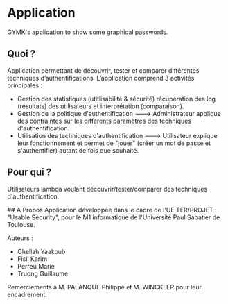 # Application
GYMK's application to show some graphical passwords.

## Quoi ?
Application permettant de découvrir, tester et comparer différentes techniques d’authentifications.
L’application comprend 3 activités principales : 
- Gestion des statistiques (utitlisabilité & sécurité)
  récupération des log (résultats) des utilisateurs et interprétation (comparaison).
- Gestion de la politique d'authentification    ---> Administrateur
  applique des contraintes sur les différents paramètres des techniques d'authentification.
- Utilisation des techniques d'authentification ---> Utilisateur
  explique leur fonctionnement et permet de "jouer" (créer un mot de passe et s'authentifier) autant de fois que souhaité.

## Pour qui ?
Utilisateurs lambda voulant découvrir/tester/comparer des techniques d'authentification.

## A Propos
Application développée dans le cadre de l'UE TER/PROJET : "Usable Security", pour le M1 informatique de l'Université Paul Sabatier de Toulouse.

Auteurs :
* Chellah Yaakoub
* Fisli Karim
* Perreu Marie
* Truong Guillaume

Remerciements à M. PALANQUE Philippe  et M. WINCKLER pour leur encadrement.
